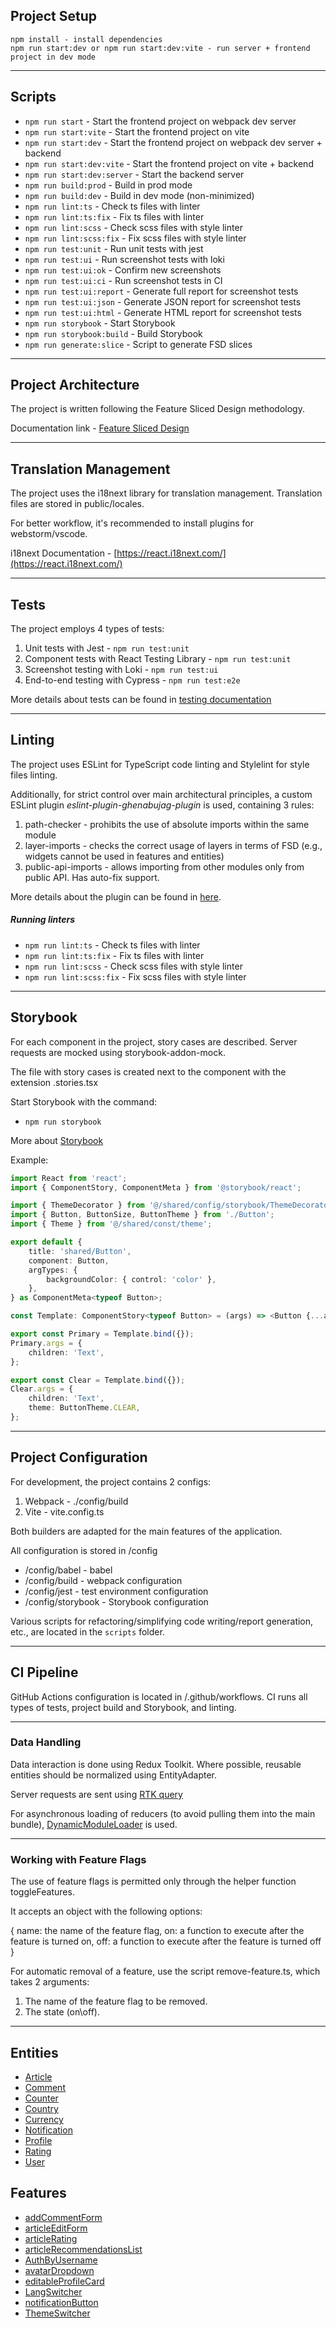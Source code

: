## Project Setup

```
npm install - install dependencies
npm run start:dev or npm run start:dev:vite - run server + frontend project in dev mode

```

----

## Scripts

- `npm run start` - Start the frontend project on webpack dev server
- `npm run start:vite` - Start the frontend project on vite
- `npm run start:dev` - Start the frontend project on webpack dev server + backend
- `npm run start:dev:vite` - Start the frontend project on vite + backend
- `npm run start:dev:server` - Start the backend server
- `npm run build:prod` - Build in prod mode
- `npm run build:dev` - Build in dev mode (non-minimized)
- `npm run lint:ts` - Check ts files with linter
- `npm run lint:ts:fix` - Fix ts files with linter
- `npm run lint:scss` - Check scss files with style linter
- `npm run lint:scss:fix` - Fix scss files with style linter
- `npm run test:unit` - Run unit tests with jest
- `npm run test:ui` - Run screenshot tests with loki
- `npm run test:ui:ok` - Confirm new screenshots
- `npm run test:ui:ci` - Run screenshot tests in CI
- `npm run test:ui:report` - Generate full report for screenshot tests
- `npm run test:ui:json` - Generate JSON report for screenshot tests
- `npm run test:ui:html` - Generate HTML report for screenshot tests
- `npm run storybook` - Start Storybook
- `npm run storybook:build` - Build Storybook
- `npm run generate:slice` - Script to generate FSD slices

----

## Project Architecture

The project is written following the Feature Sliced Design methodology.

Documentation link - [Feature Sliced Design](https://feature-sliced.design/docs/get-started/tutorial)

----

## Translation Management

The project uses the i18next library for translation management. Translation files are stored in public/locales.

For better workflow, it's recommended to install plugins for webstorm/vscode.

i18next Documentation - [https://react.i18next.com/](https://react.i18next.com/)

----

## Tests

The project employs 4 types of tests:
1) Unit tests with Jest - `npm run test:unit`
2) Component tests with React Testing Library - `npm run test:unit`
3) Screenshot testing with Loki - `npm run test:ui`
4) End-to-end testing with Cypress - `npm run test:e2e`

More details about tests can be found in [testing documentation](docs/tests.md)

----

## Linting

The project uses ESLint for TypeScript code linting and Stylelint for style files linting.

Additionally, for strict control over main architectural principles, a custom ESLint plugin *eslint-plugin-ghenabujag-plugin* is used, containing 3 rules:
1) path-checker - prohibits the use of absolute imports within the same module
2) layer-imports - checks the correct usage of layers in terms of FSD (e.g., widgets cannot be used in features and entities)
3) public-api-imports - allows importing from other modules only from public API. Has auto-fix support.

More details about the plugin can be found in [here](https://www.npmjs.com/package/eslint-plugin-ghenabujag-plugin).

##### Running linters
- `npm run lint:ts` - Check ts files with linter
- `npm run lint:ts:fix` - Fix ts files with linter
- `npm run lint:scss` - Check scss files with style linter
- `npm run lint:scss:fix` - Fix scss files with style linter

----

## Storybook

For each component in the project, story cases are described.
Server requests are mocked using storybook-addon-mock.

The file with story cases is created next to the component with the extension .stories.tsx

Start Storybook with the command:
- `npm run storybook`

More about [Storybook](docs/storybook.md)

Example:

```typescript jsx
import React from 'react';
import { ComponentStory, ComponentMeta } from '@storybook/react';

import { ThemeDecorator } from '@/shared/config/storybook/ThemeDecorator/ThemeDecorator';
import { Button, ButtonSize, ButtonTheme } from './Button';
import { Theme } from '@/shared/const/theme';

export default {
    title: 'shared/Button',
    component: Button,
    argTypes: {
        backgroundColor: { control: 'color' },
    },
} as ComponentMeta<typeof Button>;

const Template: ComponentStory<typeof Button> = (args) => <Button {...args} />;

export const Primary = Template.bind({});
Primary.args = {
    children: 'Text',
};

export const Clear = Template.bind({});
Clear.args = {
    children: 'Text',
    theme: ButtonTheme.CLEAR,
};

```


----

## Project Configuration

For development, the project contains 2 configs:
1. Webpack - ./config/build
2. Vite - vite.config.ts

Both builders are adapted for the main features of the application.

All configuration is stored in /config
- /config/babel - babel
- /config/build - webpack configuration
- /config/jest - test environment configuration
- /config/storybook - Storybook configuration

Various scripts for refactoring/simplifying code writing/report generation, etc., are located in the `scripts` folder.

----

## CI Pipeline

GitHub Actions configuration is located in /.github/workflows.
CI runs all types of tests, project build and Storybook, and linting.


----

### Data Handling

Data interaction is done using Redux Toolkit.
Where possible, reusable entities should be normalized using EntityAdapter.

Server requests are sent using [RTK query](src/shared/api/rtkApi.ts)

For asynchronous loading of reducers (to avoid pulling them into the main bundle), [DynamicModuleLoader](src/shared/lib/components/DynanmicModuleLoader/DynamicModuleLoader.tsx) is used.

----

### Working with Feature Flags

The use of feature flags is permitted only through the helper function toggleFeatures.

It accepts an object with the following options:

{
name: the name of the feature flag,
on: a function to execute after the feature is turned on,
off: a function to execute after the feature is turned off
}

For automatic removal of a feature, use the script remove-feature.ts, which takes 2 arguments:

1. The name of the feature flag to be removed.
2. The state (on\off).

----

## Entities

- [Article](src/entities/Article)
- [Comment](src/entities/Comment)
- [Counter](src/entities/Counter)
- [Country](src/entities/Country)
- [Currency](src/entities/Currency)
- [Notification](src/entities/Notification)
- [Profile](src/entities/Profile)
- [Rating](src/entities/Rating)
- [User](src/entities/User)

## Features

- [addCommentForm](src/features/addCommentForm)
- [articleEditForm](src/features/articleEditForm)
- [articleRating](src/features/articleRating)
- [articleRecommendationsList](src/features/articleRecommendationsList)
- [AuthByUsername](src/features/AuthByUsername)
- [avatarDropdown](src/features/avatarDropdown)
- [editableProfileCard](src/features/editableProfileCard)
- [LangSwitcher](src/features/LangSwitcher)
- [notificationButton](src/features/notificationButton)
- [ThemeSwitcher](src/features/ThemeSwitcher)
